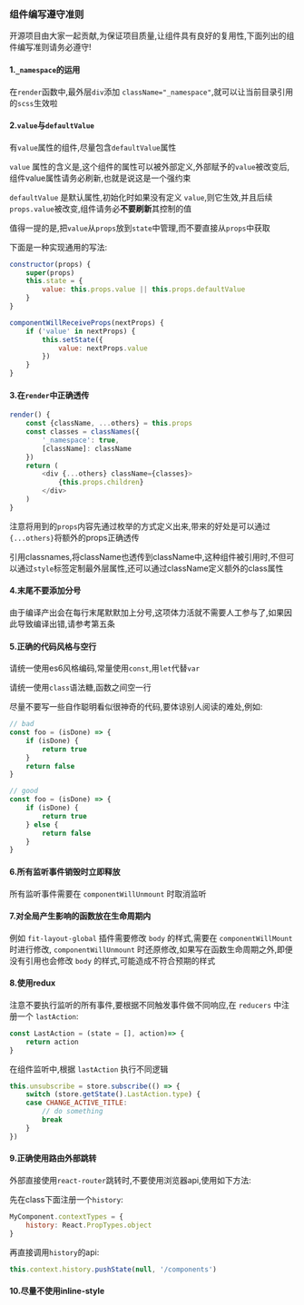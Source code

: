 ### 组件编写遵守准则

开源项目由大家一起贡献,为保证项目质量,让组件具有良好的复用性,下面列出的组件编写准则请务必遵守!

#### 1.`_namespace`的运用

在`render`函数中,最外层`div`添加 `className="_namespace"`,就可以让当前目录引用的`scss`生效啦

#### 2.`value`与`defaultValue`

有`value`属性的组件,尽量包含`defaultValue`属性

`value` 属性的含义是,这个组件的属性可以被外部定义,外部赋予的`value`被改变后,组件value属性请务必刷新,也就是说这是一个强约束

`defaultValue` 是默认属性,初始化时如果没有定义 `value`,则它生效,并且后续 `props.value`被改变,组件请务必**不要刷新**其控制的值

值得一提的是,把`value`从`props`放到`state`中管理,而不要直接从`props`中获取

下面是一种实现通用的写法:

~~~js
constructor(props) {
    super(props)
    this.state = {
        value: this.props.value || this.props.defaultValue
    }
}

componentWillReceiveProps(nextProps) {
    if ('value' in nextProps) {
        this.setState({
            value: nextProps.value
        })
    }
}
~~~

#### 3.在`render`中正确透传

~~~js
render() {
    const {className, ...others} = this.props
    const classes = classNames({
        '_namespace': true,
        [className]: className
    })
    return (
        <div {...others} className={classes}>
            {this.props.children}
        </div>
    )
}
~~~

注意将用到的`props`内容先通过枚举的方式定义出来,带来的好处是可以通过`{...others}`将额外的props正确透传

引用classnames,将className也透传到className中,这种组件被引用时,不但可以通过`style`标签定制最外层属性,还可以通过className定义额外的class属性

#### 4.末尾不要添加分号

由于编译产出会在每行末尾默默加上分号,这项体力活就不需要人工参与了,如果因此导致编译出错,请参考第五条

#### 5.正确的代码风格与空行

请统一使用es6风格编码,常量使用`const`,用`let`代替`var`

请统一使用`class`语法糖,函数之间空一行

尽量不要写一些自作聪明看似很神奇的代码,要体谅别人阅读的难处,例如:

~~~js
// bad
const foo = (isDone) => {
    if (isDone) {
        return true
    }
    return false
}

// good
const foo = (isDone) => {
    if (isDone) {
        return true
    } else {
        return false
    }
}
~~~

#### 6.所有监听事件销毁时立即释放

所有监听事件需要在 `componentWillUnmount` 时取消监听

#### 7.对全局产生影响的函数放在生命周期内

例如 `fit-layout-global` 插件需要修改 `body` 的样式,需要在 `componentWillMount` 时进行修改, `componentWillUnmount` 时还原修改,如果写在函数生命周期之外,即便没有引用也会修改 `body` 的样式,可能造成不符合预期的样式

#### 8.使用redux

注意不要执行监听的所有事件,要根据不同触发事件做不同响应,在 `reducers` 中注册一个 `lastAction`:

~~~js
const LastAction = (state = [], action)=> {
    return action
}
~~~

在组件监听中,根据 `lastAction` 执行不同逻辑
~~~js
this.unsubscribe = store.subscribe(() => {
    switch (store.getState().LastAction.type) {
    case CHANGE_ACTIVE_TITLE:
        // do something
        break
    }
})
~~~

#### 9.正确使用路由外部跳转

外部直接使用`react-router`跳转时,不要使用浏览器api,使用如下方法:

先在class下面注册一个`history`:

~~~js
MyComponent.contextTypes = {
    history: React.PropTypes.object
}
~~~

再直接调用`history`的api:

~~~js
this.context.history.pushState(null, '/components')
~~~

#### 10.尽量不使用inline-style

